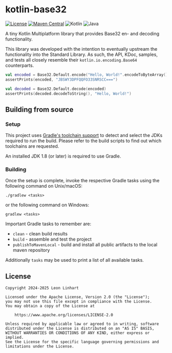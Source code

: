 # kotlin-base32

[![License](https://img.shields.io/badge/license-Apache%202.0-yellowgreen.svg?style=for-the-badge&label=License)](https://github.com/Osmerion/kotlin-base32/blob/master/LICENSE)
[![Maven Central](https://img.shields.io/maven-central/v/com.osmerion.kotlin/kotlin-base32.svg?style=for-the-badge&label=Maven%20Central)](https://maven-badges.herokuapp.com/maven-central/com.osmerion.kotlin/kotlin-base32)
![Kotlin](https://img.shields.io/badge/Kotlin-2%2E2-green.svg?style=for-the-badge&color=a97bff&logo=Kotlin)
![Java](https://img.shields.io/badge/Java-11-green.svg?style=for-the-badge&color=b07219&logo=Java)

A tiny Kotlin Multiplatform library that provides Base32 en- and decoding
functionality.

This library was developed with the intention to eventually upstream the
functionality into the Standard Library. As such, the API, KDoc, samples, and
tests all closely resemble their `kotlin.io.encoding.Base64` counterparts.

```kotlin
val encoded = Base32.Default.encode("Hello, World!".encodeToByteArray())
assertPrints(encoded, "JBSWY3DPFQQFO33SNRSCC===")

val decoded = Base32.Default.decode(encoded)
assertPrints(decoded.decodeToString(), "Hello, World!")
```


## Building from source

### Setup

This project uses [Gradle's toolchain support](https://docs.gradle.org/current/userguide/toolchains.html)
to detect and select the JDKs required to run the build. Please refer to the
build scripts to find out which toolchains are requested.

An installed JDK 1.8 (or later) is required to use Gradle.

### Building

Once the setup is complete, invoke the respective Gradle tasks using the
following command on Unix/macOS:

    ./gradlew <tasks>

or the following command on Windows:

    gradlew <tasks>

Important Gradle tasks to remember are:
- `clean`                   - clean build results
- `build`                   - assemble and test the project
- `publishToMavenLocal`     - build and install all public artifacts to the
                              local maven repository

Additionally `tasks` may be used to print a list of all available tasks.


## License

```
Copyright 2024-2025 Leon Linhart

Licensed under the Apache License, Version 2.0 (the "License");
you may not use this file except in compliance with the License.
You may obtain a copy of the License at

    https://www.apache.org/licenses/LICENSE-2.0

Unless required by applicable law or agreed to in writing, software
distributed under the License is distributed on an "AS IS" BASIS,
WITHOUT WARRANTIES OR CONDITIONS OF ANY KIND, either express or implied.
See the License for the specific language governing permissions and
limitations under the License.
```